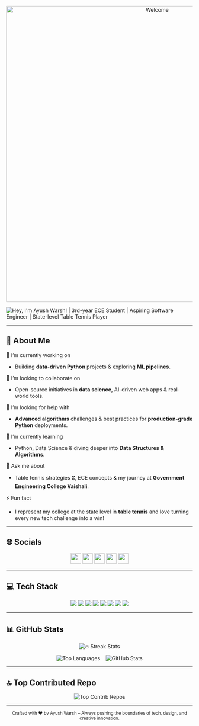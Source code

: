 <!-- Banner with subtle animation -->
<p align="center">
  <img src="https://media.giphy.com/media/26ufnwz3wDUli7GU0/giphy.gif" alt="Welcome" width="800"/>
</p>

<!-- Typing SVG for intro -->
<img 
  src="https://readme-typing-svg.herokuapp.com?font=Fira+Code&weight=600&size=24&pause=1000&color=fdf0d5&width=700&lines=Hey,+I'm+Ayush+Warsh!;3rd-year+ECE+Student+%7C+Aspiring+Software+Engineer;State-level+Table+Tennis+Player" 
  alt="Hey, I'm Ayush Warsh! | 3rd-year ECE Student | Aspiring Software Engineer | State-level Table Tennis Player"
/>


---

## 💫 About Me
🔭 I’m currently working on  
- Building **data-driven Python** projects & exploring **ML pipelines**.  

👯 I’m looking to collaborate on  
- Open-source initiatives in **data science**, AI-driven web apps & real-world tools.  

🤝 I’m looking for help with  
- **Advanced algorithms** challenges & best practices for **production-grade Python** deployments.  

🌱 I’m currently learning  
- Python, Data Science & diving deeper into **Data Structures & Algorithms**.  

💬 Ask me about  
- Table tennis strategies 🎖️, ECE concepts & my journey at **Government Engineering College Vaishali**.  

⚡ Fun fact  
- I represent my college at the state level in **table tennis** and love turning every new tech challenge into a win!  

---

## 🌐 Socials
<p align="center">
  <a href="https://linkedin.com/in/ayush-warsh-646562251"><img src="https://img.shields.io/badge/LinkedIn-%230077B5.svg?logo=linkedin&logoColor=white" height="28"/></a>
  <a href="https://instagram.com/the_ayush_jaiswal67"><img src="https://img.shields.io/badge/Instagram-%23E4405F.svg?logo=Instagram&logoColor=white" height="28"/></a>
  <a href="https://x.com/AyushJa"><img src="https://img.shields.io/badge/X-black.svg?logo=X&logoColor=white" height="28"/></a>
  <a href="https://youtube.com/@Ayushjaiswal779"><img src="https://img.shields.io/badge/YouTube-%23FF0000.svg?logo=YouTube&logoColor=white" height="28"/></a>
  <a href="mailto:official.ayushwarsh7@gmail.com"><img src="https://img.shields.io/badge/Email-D14836?logo=gmail&logoColor=white" height="28"/></a>
</p>

---

## 💻 Tech Stack
<p align="center">
  <img src="https://img.shields.io/badge/C-%2300599C.svg?style=for-the-badge&logo=c&logoColor=white"/>
  <img src="https://img.shields.io/badge/C++-%2300599C.svg?style=for-the-badge&logo=c%2B%2B&logoColor=white"/>
  <img src="https://img.shields.io/badge/HTML5-%23E34F26.svg?style=for-the-badge&logo=html5&logoColor=white"/>
  <img src="https://img.shields.io/badge/Photoshop-%2331A8FF.svg?style=for-the-badge&logo=adobe-photoshop&logoColor=white"/>
  <img src="https://img.shields.io/badge/Canva-%2300C4CC.svg?style=for-the-badge&logo=canva&logoColor=white"/>
  <img src="https://img.shields.io/badge/Pandas-%23150458.svg?style=for-the-badge&logo=pandas&logoColor=white"/>
  <img src="https://img.shields.io/badge/Arduino-00979D.svg?style=for-the-badge&logo=arduino&logoColor=white"/>
  <img src="https://img.shields.io/badge/Cisco-%23049FD9.svg?style=for-the-badge&logo=cisco&logoColor=white"/>
</p>

---

## 📊 GitHub Stats

<p align="center">
  
  <!-- GitHub Streak -->
  <img src="https://github-readme-streak-stats.herokuapp.com?user=Ayushj62&theme=radical&hide_border=false" alt="🔥 Streak Stats"/>
</p>

<p align="center">
  <!-- Top Languages -->
  <img src="https://github-readme-stats.vercel.app/api/top-langs?username=Ayushj62&layout=compact&theme=radical&hide_border=false" alt="Top Languages"/>
  &nbsp;&nbsp;
  <!-- Overall Stats -->
  <img src="https://github-readme-stats.vercel.app/api?username=Ayushj62&theme=radical&hide_border=false&include_all_commits=false&count_private=false" alt="GitHub Stats"/>
</p>

---

## 🔝 Top Contributed Repo
<p align="center">
  <img src="https://github-contributor-stats.vercel.app/api?username=Ayushj62&limit=5&theme=radical&combine_all_yearly_contributions=true" alt="Top Contrib Repos"/>
</p>

---

<div align="center">
  <sub>Crafted with ❤️ by Ayush Warsh – Always pushing the boundaries of tech, design, and creative innovation.</sub>
</div>
